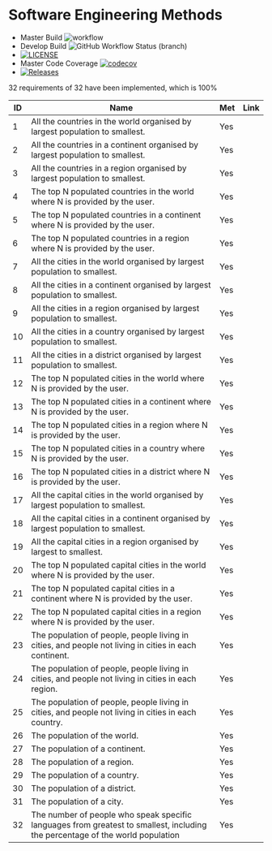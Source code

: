 # Software Engineering Methods

- Master Build ![workflow](https://github.com/Cosmin-Ciocan/Group16/actions/workflows/main.yml/badge.svg)  
- Develop Build ![GitHub Workflow Status (branch)](https://img.shields.io/github/workflow/status/Cosmin-Ciocan/Group16/A%20workflow%20for%20my%20Hello%20World%20App)
- [![LICENSE](https://img.shields.io/github/license/Cosmin-Ciocan/sem.svg?style=flat-square)](https://github.com/Cosmin-Ciocan/Group16/blob/master/LICENSE)  
- Master Code Coverage [![codecov](https://codecov.io/gh/Cosmin-Ciocan/Group16/branch/master/graph/badge.svg?token=81TAGlzMz5)](https://codecov.io/gh/Cosmin-Ciocan/Group16)
- [![Releases](https://img.shields.io/github/release/Cosmin-Ciocan/Group16/all.svg?style=flat-square)](https://github.com/Cosmin-Ciocan/Group16/releases)  

32 requirements of 32 have been implemented, which is 100%

| ID | Name | Met | Link |
| --- |--- | --- |---|
| 1 | All the countries in the world organised by largest population to smallest. | Yes |   |
| 2 | All the countries in a continent organised by largest population to smallest. | Yes |   |
| 3 | All the countries in a region organised by largest population to smallest. | Yes |   |
| 4 | The top N populated countries in the world where N is provided by the user. | Yes |   |
| 5 | The top N populated countries in a continent where N is provided by the user. | Yes |   |
| 6 | The top N populated countries in a region where N is provided by the user. | Yes |   |
| 7 | All the cities in the world organised by largest population to smallest. | Yes |   |
| 8 | All the cities in a continent organised by largest population to smallest. | Yes |   |
| 9 | All the cities in a region organised by largest population to smallest. | Yes |   |
| 10 | All the cities in a country organised by largest population to smallest. | Yes |   |
| 11 | All the cities in a district organised by largest population to smallest. | Yes |   |
| 12 | The top N populated cities in the world where N is provided by the user. | Yes |   |
| 13 | The top N populated cities in a continent where N is provided by the user. | Yes | |
| 14 | The top N populated cities in a region where N is provided by the user. | Yes| |
| 15 | The top N populated cities in a country where N is provided by the user. | Yes | |
| 16 | The top N populated cities in a district where N is provided by the user. | Yes | |
| 17 | All the capital cities in the world organised by largest population to smallest. | Yes | |
| 18 | All the capital cities in a continent organised by largest population to smallest. | Yes | |
| 19 | All the capital cities in a region organised by largest to smallest. | Yes | |
| 20 | The top N populated capital cities in the world where N is provided by the user. | Yes | |
| 21 | The top N populated capital cities in a continent where N is provided by the user. | Yes | |
| 22 | The top N populated capital cities in a region where N is provided by the user. | Yes | |
| 23 | The population of people, people living in cities, and people not living in cities in each continent. | Yes |
| 24 | The population of people, people living in cities, and people not living in cities in each region. | Yes | |
| 25 | The population of people, people living in cities, and people not living in cities in each country. | Yes | |
| 26 | The population of the world. | Yes | |
| 27 | The population of a continent. | Yes | |
| 28 | The population of a region. | Yes | |
| 29 | The population of a country. | Yes | |
| 30 | The population of a district. | Yes | |
| 31 | The population of a city.| Yes | |
| 32 | The number of people who speak specific languages from greatest to smallest, including the percentage of the world population| Yes | |
